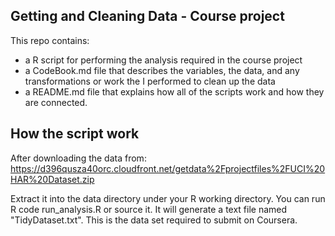## Getting and Cleaning Data - Course project

This repo contains:
- a R script for performing the analysis required in the course project
- a CodeBook.md file that describes the variables, the data, and any transformations or work the I performed to clean up the data
- a README.md file that explains how all of the scripts work and how they are connected.


## How the script work
After downloading the data from:
https://d396qusza40orc.cloudfront.net/getdata%2Fprojectfiles%2FUCI%20HAR%20Dataset.zip

Extract it into the data directory under your R working directory.
You can run R code run_analysis.R or source it. It will generate a text file named "TidyDataset.txt". This is the data set required to submit on Coursera.

